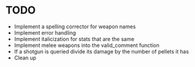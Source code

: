 TODO
====

* Implement a spelling corrector for weapon names
* Implement error handling
* Implement italicization for stats that are the same
* Implement melee weapons into the valid_comment function
* If a shotgun is queried divide its damage by the number of pellets it has
* Clean up
